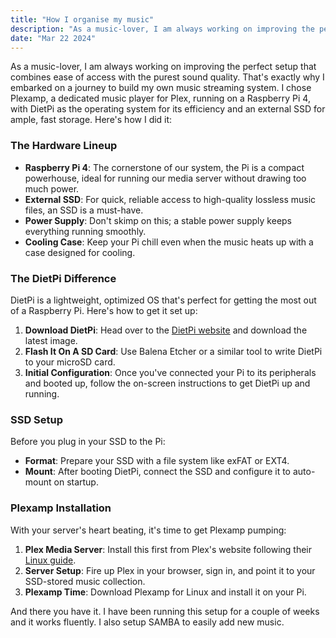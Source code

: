 ```yaml
---
title: "How I organise my music"
description: "As a music-lover, I am always working on improving the perfect setup that combines ease of access with the purest sound quality."
date: "Mar 22 2024"
---
```

As a music-lover, I am always working on improving the perfect setup that combines ease of access with the purest sound quality. That's exactly why I embarked on a journey to build my own music streaming system. I chose Plexamp, a dedicated music player for Plex, running on a Raspberry Pi 4, with DietPi as the operating system for its efficiency and an external SSD for ample, fast storage. Here's how I did it:

### The Hardware Lineup
- **Raspberry Pi 4**: The cornerstone of our system, the Pi is a compact powerhouse, ideal for running our media server without drawing too much power.
- **External SSD**: For quick, reliable access to high-quality lossless music files, an SSD is a must-have.
- **Power Supply**: Don't skimp on this; a stable power supply keeps everything running smoothly.
- **Cooling Case**: Keep your Pi chill even when the music heats up with a case designed for cooling.

### The DietPi Difference
DietPi is a lightweight, optimized OS that's perfect for getting the most out of a Raspberry Pi. Here's how to get it set up:

1. **Download DietPi**: Head over to the [DietPi website](https://dietpi.com) and download the latest image.
2. **Flash It On A SD Card**: Use Balena Etcher or a similar tool to write DietPi to your microSD card.
3. **Initial Configuration**: Once you've connected your Pi to its peripherals and booted up, follow the on-screen instructions to get DietPi up and running.

### SSD Setup
Before you plug in your SSD to the Pi:

- **Format**: Prepare your SSD with a file system like exFAT or EXT4.
- **Mount**: After booting DietPi, connect the SSD and configure it to auto-mount on startup.

### Plexamp Installation
With your server's heart beating, it's time to get Plexamp pumping:

1. **Plex Media Server**: Install this first from Plex's website following their [Linux guide](https://support.plex.tv/articles/200264746-plex-media-server-linux/).
2. **Server Setup**: Fire up Plex in your browser, sign in, and point it to your SSD-stored music collection.
3. **Plexamp Time**: Download Plexamp for Linux and install it on your Pi.

And there you have it. I have been running this setup for a couple of weeks and it works fluently. I also setup SAMBA to easily add new music.
